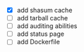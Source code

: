 - [x] add shasum cache
- [ ] add tarball cache
- [ ] add auditing abilities
- [ ] add status page
- [ ] add Dockerfile
